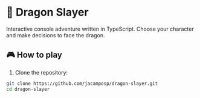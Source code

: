 # 🐉 Dragon Slayer

Interactive console adventure written in TypeScript. Choose your character and make decisions to face the dragon.

## 🎮 How to play

1. Clone the repository:

```bash
git clone https://github.com/jacamposp/dragon-slayer.git
cd dragon-slayer
```
